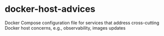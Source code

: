 # docker-host-advices
Docker Compose configuration file for services that address cross-cutting Docker host concerns, e.g., observability, images updates
